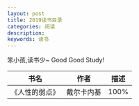 ```yaml
---
layout: post
title: 2019读书目录
categories: 阅读
description: 
keywords: 读书
---
```


笨小孩,读书少~
Good Good Study!

书名|作者|描述
---|---|---
《人性的弱点》|戴尔卡内基 |100%


